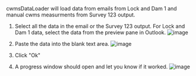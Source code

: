 cwmsDataLoader will load data from emails from Lock and Dam 1 and manual cwms measurments from Survey 123 output.

1. Select all the data in the email or the Survey 123 output. For Lock and Dam 1 data, select the data from the preview pane in Outlook.
![image](https://github.com/msweier/mvp-CWMS-utils/assets/9432394/245e5fa8-25bf-4dd7-9ca7-24f8a62f32fd)

2. Paste the data into the blank text area.
![image](https://github.com/msweier/mvp-CWMS-utils/assets/9432394/b5820a71-8628-489c-a1b3-5a630c234eec)

3. Click "Ok"

4. A progress window should open and let you know if it worked.
![image](https://github.com/msweier/mvp-CWMS-utils/assets/9432394/029d3632-d52f-46d3-8d43-ac50cf046110)

   
